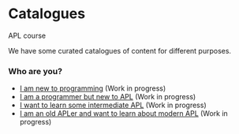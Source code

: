 # Catalogues
APL course

We have some curated catalogues of content for different purposes.
### Who are you?
- [I am new to programming](Noobs.ipynb)  (Work in progress)
- [I am a programmer but new to APL](APLnoobs.md) (Work in progress)
- [I want to learn some intermediate APL](Intermediate.md) (Work in progress)
- [I am an old APLer and want to learn about modern APL](OldTimers.md) (Work in progress)